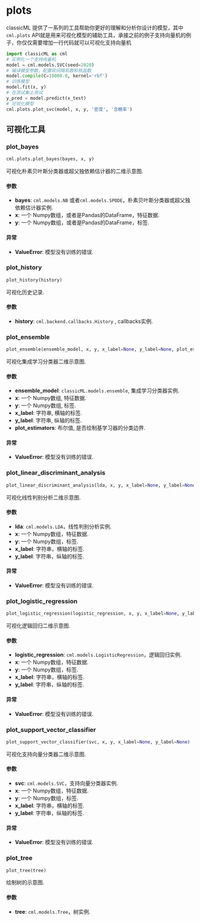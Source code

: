 # plots

classicML 提供了一系列的工具帮助你更好的理解和分析你设计的模型，其中```cml.plots``` API就是用来可视化模型的辅助工具，承接之前的例子支持向量机的例子，你仅仅需要增加一行代码就可以可视化支持向量机

```python
import classicML as cml
# 实例化一个支持向量机
model = cml.models.SVC(seed=2020)
# 编译模型参数，配置软间隔系数和核函数
model.compile(C=10000.0, kernel='rbf')
# 训练模型
model.fit(x, y)
# 在测试集上测试
y_pred = model.predict(x_test)
# 可视化模型
cml.plots.plot_svc(model, x, y, '密度', '含糖率')
```

## 可视化工具

### plot_bayes

```python
cml.plots.plot_bayes(bayes, x, y)
```

 可视化朴素贝叶斯分类器或超父独依赖估计器的二维示意图.

#### 参数

* <b>bayes</b>: ```cml.models.NB``` 或者```cml.models.SPODE```，朴素贝叶斯分类器或超父独依赖估计器实例.
* <b>x</b>: 一个 Numpy数组，或者是Pandas的DataFrame，特征数据.
* <b>y</b>: 一个 Numpy数组，或者是Pandas的DataFrame，标签.

#### 异常

* <b>ValueError</b>: 模型没有训练的错误.

### plot_history

```python
plot_history(history)
```

可视化历史记录.

#### 参数

* <b>history</b>: ```cml.backend.callbacks.History``` , callbacks实例.

### plot_ensemble

```python
plot_ensemble(ensemble_model, x, y, x_label=None, y_label=None, plot_estimators=False)
```

可视化集成学习分类器二维示意图.

#### 参数

* <b>ensemble_model</b>: `classicML.models.ensemble`, 集成学习分类器实例.
* <b>x</b>: 一个 Numpy数组, 特征数据.
* <b>y</b>: 一个 Numpy数组, 标签.
* <b>x_label</b>: 字符串, 横轴的标签.
* <b>y_label</b>: 字符串, 纵轴的标签.
* <b>plot_estimators</b>: 布尔值, 是否绘制基学习器的分类边界.

#### 异常

* <b>ValueError</b>: 模型没有训练的错误.

### plot_linear_discriminant_analysis

```python
plot_linear_discriminant_analysis(lda, x, y, x_label=None, y_label=None)  # 可以使用缩写 plot_lda()
```

可视化线性判别分析二维示意图.

#### 参数

* <b>lda</b>: ```cml.models.LDA```，线性判别分析实例.
* <b>x</b>: 一个 Numpy数组，特征数据.
* <b>y</b>: 一个 Numpy数组，标签.
* <b>x_label</b>: 字符串，横轴的标签.
* <b>y_label</b>: 字符串，纵轴的标签.

#### 异常

* <b>ValueError</b>: 模型没有训练的错误.

### plot_logistic_regression

```python
plot_logistic_regression(logistic_regression, x, y, x_label=None, y_label=None)
```

可视化逻辑回归二维示意图.

#### 参数

* <b>logistic_regression</b>: ```cml.models.LogisticRegression```，逻辑回归实例.
* <b>x</b>: 一个 Numpy数组，特征数据.
* <b>y</b>: 一个 Numpy数组，标签.
* <b>x_label</b>: 字符串，横轴的标签.
* <b>y_label</b>: 字符串，纵轴的标签.

#### 异常

* <b>ValueError</b>: 模型没有训练的错误.

### plot_support_vector_classifier

```python
plot_support_vector_classifier(svc, x, y, x_label=None, y_label=None)  # 可以使用缩写 plot_svc()
```

可视化支持向量分类器二维示意图.

#### 参数

* <b>svc</b>: ```cml.models.SVC```，支持向量分类器实例.
* <b>x</b>: 一个 Numpy数组，特征数据.
* <b>y</b>: 一个 Numpy数组，标签.
* <b>x_label</b>: 字符串，横轴的标签.
* <b>y_label</b>: 字符串，纵轴的标签.

#### 异常

* <b>ValueError</b>: 模型没有训练的错误.

### plot_tree

```python
plot_tree(tree)
```

绘制树的示意图.

#### 参数

* <b>tree</b>: ```cml.models.Tree```，树实例.

